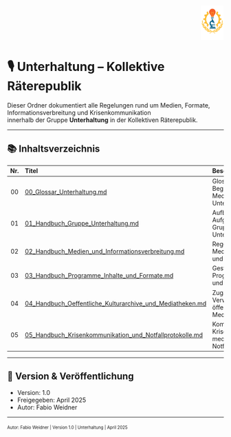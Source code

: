 <p align="right">
  <img src="https://raw.githubusercontent.com/hades-dux/Kollektive-Raeterepublik/main/Meta_und_Systemstruktur/logo_offiziell.png" alt="Logo der Kollektiven Räterepublik" height="80">
</p>

<!--
Autor: Fabio Weidner
Version: 1.0
Sektion: Unterhaltung
Veröffentlichung: April 2025
-->

# 🎙️ Unterhaltung – Kollektive Räterepublik

Dieser Ordner dokumentiert alle Regelungen rund um Medien, Formate, Informationsverbreitung und Krisenkommunikation  
innerhalb der Gruppe **Unterhaltung** in der Kollektiven Räterepublik.

---

## 📚 Inhaltsverzeichnis

| Nr. | Titel | Beschreibung |
|:--:|:------|:-------------|
| 00 | [00_Glossar_Unterhaltung.md](./00_Glossar_Unterhaltung.md) | Glossar zentraler Begriffe zur Medien- & Unterhaltungspolitik |
| 01 | [01_Handbuch_Gruppe_Unterhaltung.md](./01_Handbuch_Gruppe_Unterhaltung.md) | Aufbau und Aufgaben der Gruppe Unterhaltung |
| 02 | [02_Handbuch_Medien_und_Informationsverbreitung.md](./02_Handbuch_Medien_und_Informationsverbreitung.md) | Regeln zur Medienproduktion und Verbreitung |
| 03 | [03_Handbuch_Programme_Inhalte_und_Formate.md](./03_Handbuch_Programme_Inhalte_und_Formate.md) | Gestaltung von Programminhalten und Formaten |
| 04 | [04_Handbuch_Oeffentliche_Kulturarchive_und_Mediatheken.md](./04_Handbuch_Oeffentliche_Kulturarchive_und_Mediatheken.md) | Zugänglichkeit und Verwaltung öffentlicher Mediatheken |
| 05 | [05_Handbuch_Krisenkommunikation_und_Notfallprotokolle.md](./05_Handbuch_Krisenkommunikation_und_Notfallprotokolle.md) | Kommunikation in Krisenzeiten & mediale Notfallmechanismen |

---

## 🔖 Version & Veröffentlichung

- Version: 1.0  
- Freigegeben: April 2025  
- Autor: Fabio Weidner

---

<sub><sup>Autor: Fabio Weidner | Version 1.0 | Unterhaltung | April 2025</sup></sub>
